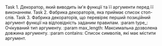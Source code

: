 Task 1. Декоратор, який виводить ім'я функції та її аргументи перед її виконанням.
Task 2. Фабрика декораторів, яка приймає список стоп-слів.
Task 3. Фабрика декораторів, що перевіряє перший позиційний аргумент функції на відповідність
        заданим правилам.
        :param type_: Очікуваний тип аргументу.
        :param max_length: Максимальна дозволена довжина аргументу.
        :param contains: Список символів, які має містити аргумент.